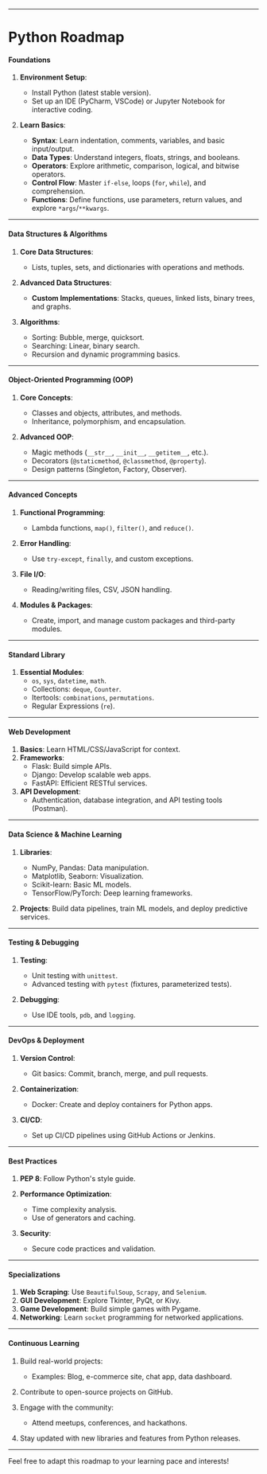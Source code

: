 
---

# **Python Roadmap**

#### **Foundations**  
1. **Environment Setup**:  
   - Install Python (latest stable version).  
   - Set up an IDE (PyCharm, VSCode) or Jupyter Notebook for interactive coding.  

2. **Learn Basics**:  
   - **Syntax**: Learn indentation, comments, variables, and basic input/output.  
   - **Data Types**: Understand integers, floats, strings, and booleans.  
   - **Operators**: Explore arithmetic, comparison, logical, and bitwise operators.  
   - **Control Flow**: Master `if-else`, loops (`for`, `while`), and comprehension.  
   - **Functions**: Define functions, use parameters, return values, and explore `*args`/`**kwargs`.

---

#### **Data Structures & Algorithms**  
1. **Core Data Structures**:  
   - Lists, tuples, sets, and dictionaries with operations and methods.  
   
2. **Advanced Data Structures**:  
   - **Custom Implementations**: Stacks, queues, linked lists, binary trees, and graphs.  
   
3. **Algorithms**:  
   - Sorting: Bubble, merge, quicksort.  
   - Searching: Linear, binary search.  
   - Recursion and dynamic programming basics.

---

#### **Object-Oriented Programming (OOP)**  
1. **Core Concepts**:  
   - Classes and objects, attributes, and methods.  
   - Inheritance, polymorphism, and encapsulation.  

2. **Advanced OOP**:  
   - Magic methods (`__str__`, `__init__`, `__getitem__`, etc.).  
   - Decorators (`@staticmethod`, `@classmethod`, `@property`).  
   - Design patterns (Singleton, Factory, Observer).  

---

#### **Advanced Concepts**  
1. **Functional Programming**:  
   - Lambda functions, `map()`, `filter()`, and `reduce()`.  

2. **Error Handling**:  
   - Use `try-except`, `finally`, and custom exceptions.  

3. **File I/O**:  
   - Reading/writing files, CSV, JSON handling.  

4. **Modules & Packages**:  
   - Create, import, and manage custom packages and third-party modules.

---

#### **Standard Library**  
1. **Essential Modules**:  
   - `os`, `sys`, `datetime`, `math`.  
   - Collections: `deque`, `Counter`.  
   - Itertools: `combinations`, `permutations`.  
   - Regular Expressions (`re`).  

---

#### **Web Development**  
1. **Basics**: Learn HTML/CSS/JavaScript for context.  
2. **Frameworks**:  
   - Flask: Build simple APIs.  
   - Django: Develop scalable web apps.  
   - FastAPI: Efficient RESTful services.  
3. **API Development**:  
   - Authentication, database integration, and API testing tools (Postman).  

---

#### **Data Science & Machine Learning**  
1. **Libraries**:  
   - NumPy, Pandas: Data manipulation.  
   - Matplotlib, Seaborn: Visualization.  
   - Scikit-learn: Basic ML models.  
   - TensorFlow/PyTorch: Deep learning frameworks.  

2. **Projects**: Build data pipelines, train ML models, and deploy predictive services.

---

#### **Testing & Debugging**  
1. **Testing**:  
   - Unit testing with `unittest`.  
   - Advanced testing with `pytest` (fixtures, parameterized tests).  

2. **Debugging**:  
   - Use IDE tools, `pdb`, and `logging`.

---

#### **DevOps & Deployment**  
1. **Version Control**:  
   - Git basics: Commit, branch, merge, and pull requests.  

2. **Containerization**:  
   - Docker: Create and deploy containers for Python apps.  

3. **CI/CD**:  
   - Set up CI/CD pipelines using GitHub Actions or Jenkins.

---

#### **Best Practices**  
1. **PEP 8**: Follow Python's style guide.  
2. **Performance Optimization**:  
   - Time complexity analysis.  
   - Use of generators and caching.  

3. **Security**:  
   - Secure code practices and validation.  

---

#### **Specializations**  
1. **Web Scraping**: Use `BeautifulSoup`, `Scrapy`, and `Selenium`.  
2. **GUI Development**: Explore Tkinter, PyQt, or Kivy.  
3. **Game Development**: Build simple games with Pygame.  
4. **Networking**: Learn `socket` programming for networked applications.  

---

#### **Continuous Learning**  
1. Build real-world projects:  
   - Examples: Blog, e-commerce site, chat app, data dashboard.  

2. Contribute to open-source projects on GitHub.  

3. Engage with the community:  
   - Attend meetups, conferences, and hackathons.  

4. Stay updated with new libraries and features from Python releases.  

---

Feel free to adapt this roadmap to your learning pace and interests!
